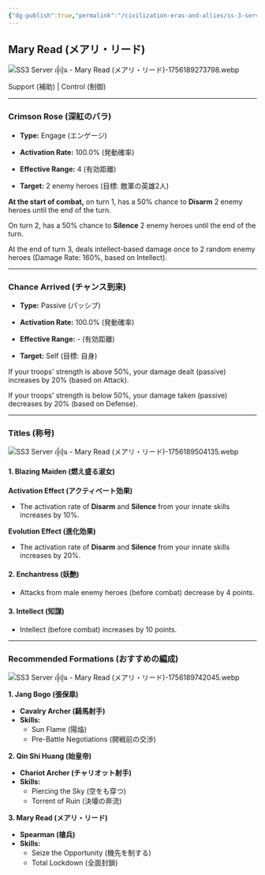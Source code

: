 ```yaml
---
{"dg-publish":true,"permalink":"/civilization-eras-and-allies/ss-3-server-mary-read/","tags":["#fleetingnote","Server-ญี่ปุ่น"]}
---
```


## Mary Read (メアリ・リード)

![SS3 Server ญี่ปุ่น - Mary Read (メアリ・リード)-1756189273798.webp](/img/user/_attachments/SS3%20Server%20%E0%B8%8D%E0%B8%B5%E0%B9%88%E0%B8%9B%E0%B8%B8%E0%B9%88%E0%B8%99%20-%20Mary%20Read%20(%E3%83%A1%E3%82%A2%E3%83%AA%E3%83%BB%E3%83%AA%E3%83%BC%E3%83%89)-1756189273798.webp)

Support (補助) | Control (制御)

---
### Crimson Rose (深紅のバラ)

- **Type:** Engage (エンゲージ)
    
- **Activation Rate:** 100.0% (発動確率)

- **Effective Range:** 4 (有効距離)

- **Target:** 2 enemy heroes (目標: 敵軍の英雄2人)

**At the start of combat,** on turn 1, has a 50% chance to **Disarm** 2 enemy heroes until the end of the turn.

On turn 2, has a 50% chance to **Silence** 2 enemy heroes until the end of the turn.

At the end of turn 3, deals intellect-based damage once to 2 random enemy heroes (Damage Rate: 160%, based on Intellect).

---
### Chance Arrived (チャンス到来)

- **Type:** Passive (パッシブ)

- **Activation Rate:** 100.0% (発動確率)

- **Effective Range:** - (有効距離)

- **Target:** Self (目標: 自身)

If your troops' strength is above 50%, your damage dealt (passive) increases by 20% (based on Attack).

If your troops' strength is below 50%, your damage taken (passive) decreases by 20% (based on Defense).

---
### Titles (称号)

![SS3 Server ญี่ปุ่น - Mary Read (メアリ・リード)-1756189504135.webp](/img/user/_attachments/SS3%20Server%20%E0%B8%8D%E0%B8%B5%E0%B9%88%E0%B8%9B%E0%B8%B8%E0%B9%88%E0%B8%99%20-%20Mary%20Read%20(%E3%83%A1%E3%82%A2%E3%83%AA%E3%83%BB%E3%83%AA%E3%83%BC%E3%83%89)-1756189504135.webp)

#### 1. Blazing Maiden (燃え盛る淑女)

**Activation Effect (アクティベート効果)**

- The activation rate of **Disarm** and **Silence** from your innate skills increases by 10%.

**Evolution Effect (進化効果)**

- The activation rate of **Disarm** and **Silence** from your innate skills increases by 20%.

#### 2. Enchantress (妖艶)

- Attacks from male enemy heroes (before combat) decrease by 4 points.

#### 3. Intellect (知謀)

- Intellect (before combat) increases by 10 points.

---
### Recommended Formations (おすすめの編成)

![SS3 Server ญี่ปุ่น - Mary Read (メアリ・リード)-1756189742045.webp](/img/user/_attachments/SS3%20Server%20%E0%B8%8D%E0%B8%B5%E0%B9%88%E0%B8%9B%E0%B8%B8%E0%B9%88%E0%B8%99%20-%20Mary%20Read%20(%E3%83%A1%E3%82%A2%E3%83%AA%E3%83%BB%E3%83%AA%E3%83%BC%E3%83%89)-1756189742045.webp)

**1. Jang Bogo (張保皐)**

- **Cavalry Archer (騎馬射手)**
- **Skills:**
    - Sun Flame (陽焔)
    - Pre-Battle Negotiations (開戦前の交渉)

**2. Qin Shi Huang (始皇帝)**

- **Chariot Archer (チャリオット射手)**
- **Skills:**
    - Piercing the Sky (空をも穿つ)
    - Torrent of Ruin (決壊の奔流)

**3. Mary Read (メアリ・リード)**

- **Spearman (槍兵)**
- **Skills:**
    - Seize the Opportunity (機先を制する)
    - Total Lockdown (全面封鎖)